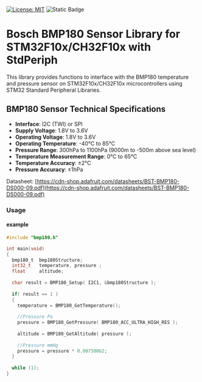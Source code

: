 [![License: MIT](https://img.shields.io/badge/License-MIT-yellow.svg)](https://opensource.org/licenses/MIT) ![Static Badge](https://img.shields.io/badge/1.0.0-brightgreen?label=version)

# Bosch BMP180 Sensor Library for STM32F10x/CH32F10x with StdPeriph
This library provides functions to interface with the BMP180 temperature and pressure sensor on STM32F10x/CH32F10x microcontrollers using STM32 Standard Peripheral Libraries.

## BMP180 Sensor Technical Specifications

- **Interface**: I2C (TWI) or SPI
- **Supply Voltage**: 1.8V to 3.6V
- **Operating Voltage**: 1.8V to 3.6V
- **Operating Temperature**: -40°C to 85°C
- **Pressure Range**: 300hPa to 1100hPa (9000m to -500m above sea level)
- **Temperature Measurement Range**: 0°C to 65°C
- **Temperature Accuracy**: ±2°C
- **Pressure Accuracy**: ±1hPa

Datasheet: [https://cdn-shop.adafruit.com/datasheets/BST-BMP180-DS000-09.pdf](https://cdn-shop.adafruit.com/datasheets/BST-BMP180-DS000-09.pdf)

### Usage
#### example
```C
#include "bmp180.h"

int main(void)
{
  bmp180_t  bmp180Structure;
  int32_t   temperature, pressure ;
  float     altitude;
  
  char result = BMP180_Setup( I2C1, &bmp180Structure );
  
  if( result == 1 )
  {
    temperature = BMP180_GetTemperature();
  
    //Pressure Pa
    pressure = BMP180_GetPressure( BMP180_ACC_ULTRA_HIGH_RES );
  
    altitude = BMP180_GetAltitude( pressure );
  
    //Pressure mmHg
    pressure = pressure * 0.00750062;
  }
  
  while (1);
}
```
